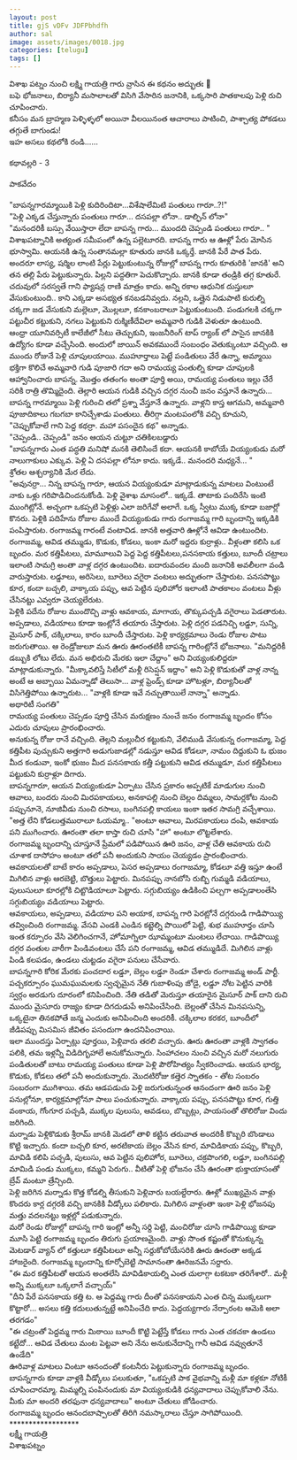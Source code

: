 ```yaml
---
layout: post
title: gjS vDFv JDFPbhdfh
author: sal
image: assets/images/0018.jpg
categories: [telugu]
tags: []
---
```

విశాఖ పట్నం నుంచి లక్ష్మి గాయత్రి గారు వ్రాసిన ఈ కథనం అద్భుతః 🙏  <br>
 బఫె భోజనాలు, బిర్యానీ మసాలాలతో విసిగి వేసారిన జనానికి, ఒక్కసారి పాతకాలపు పెళ్లి రుచి చూపించారు.  <br>
 కనీసం మన బ్రాహ్మణ పెళ్ళిళ్ళలో అయినా వీలయినంత ఆచారాలు పాటించి, పాశ్చాత్య పోకడలు తగ్గుతే బాగుండు!  <br>
 ఇహ అసలు కథలోకి రండి......  <br>
   <br>
 కథావల్లరి - 3  <br>
   <br>
 పాకవేదం  <br>
   <br>
 "బాపన్నగారమ్మాయికి పెళ్లి కుదిరిందిటా...విశేషాలేమిటి పంతులు గారూ..?!"  <br>
 "పెళ్లి ఎక్కడ చేస్తున్నారు పంతులు గారూ... దసపల్లా లోనా.. డాల్ఫిన్ లోనా"  <br>
 "మనందరికీ బస్సు వేయిస్తారా లేదా బాపన్న గారు... ముందది చెప్పండి పంతులు గారూ.. "  <br>
 విశాఖపట్నానికి అత్యంత సమీపంలో ఉన్న పల్లెటూరది. బాపన్న గారు ఆ ఊళ్లో పేరు మోసిన భూస్వామి. ఆయనకి ఉన్న సంతానమల్లా కూతురు జానకి ఒక్కర్తే. జానకి పేరే పాత పేరు. అందరూ లాస్య, షర్మిల లాంటి పేర్లు పెట్టుకుంటున్న రోజుల్లో బాపన్న గారు కూతురికి 'జానకి' అని తన తల్లి పేరు పెట్టుకున్నారు. పిల్లని పద్ధతిగా పెచుకొచ్చారు. జానకి కూడా తండ్రికి తగ్గ కూతురే. చదువులో సరస్వతే గాని ఫ్యాషన్ల రాణి మాత్రం కాదు. అన్ని రకాల ఆధునిక దుస్తులూ వేసుకుంటుంది.. కాని ఎక్కడా అసభ్యత కనబడనివ్వదు. నల్లని, ఒత్తైన నిడుపాటి కురుల్ని చక్కగా జడ వేసుకుని మల్లెలూ, మొల్లలూ, కనకాంబరాలూ పెట్టుకుంటుంది. పండుగలకి చక్కగా పట్టుచీర కట్టుకుని, నగలు పెట్టుకుని రుక్మిణీదేవిలా అమ్మవారి గుడికి వెళుతూ ఉంటుంది.  <br>
 ఆంధ్రా యూనివర్సిటీ కాలేజీలో సీటు తెచ్చుకుని, ఇంజనీరింగ్ టాప్ ర్యాంక్ లో పాసైన జానకికి ఉద్యోగం కూడా వచ్చేసింది. అందులో జాయిన్ అవకముందే సంబంధం వెతుక్కుంటూ వచ్చింది. ఆ ముందు రోజునే పెళ్లి చూపులయాయి. ముహూర్తాలు పెట్టే పండితులు వేరే ఉన్నా, అమ్మాయి భక్తిగా కొలిచే అమ్మవారి గుడి పూజారి గదా అని రామయ్య పంతుల్ని కూడా చూపులకి ఆహ్వానించారు బాపన్న. మొత్తం తతంగం అంతా పూర్తి అయి, రామయ్య పంతులు ఇల్లు చేరే సరికి రాత్రి తొమ్మిదైంది. తెల్లారి ఆయన గుడికి వచ్చిన దగ్గర నుంచీ జనం వస్తూనే ఉన్నారు... బాపన్న గారమ్మాయి పెళ్లి గురించి తలో ప్రశ్నా వేస్తూనే ఉన్నారు. వాళ్లని కాస్త ఆగమని, అమ్మవారి పూజాదికాలు గబగబా కానిచ్చేశాడు పంతులు. తీరిగ్గా మంటపంలోకి వచ్చి కూచుని, "చెప్పుకోవాలే గాని పెద్ద కథర్రా. మహా పసందైన కథ" అన్నాడు.  <br>
 "చెప్పండి.. చెప్పండి" జనం ఆయన చుట్టూ చతికిలబడ్డారు  <br>
 "బాపన్నగారు ఎంత పద్ధతి మనిషో మనకి తెలిసిందే కదా. ఆయనకి కాబోయే వియ్యంకుడు మరో నాలుగాకులు ఎక్కువ. పెళ్లి ఏ దసపల్లా లోనూ కాదు. ఇక్కడే.. మనందరి మధ్యనే... "  <br>
 శ్రోతల ఆశ్చర్యానికి మేర లేదు.  <br>
 "అవునర్రా... నిన్న బాపన్న గారూ, ఆయన వియ్యంకుడూ మాట్లాడుకున్న మాటలు వింటుంటే నాకు ఒళ్లు గరిపొడిచిందనుకోండి. పెళ్లి వైశాఖ మాసంలో.. ఇక్కడే. తాటాకు పందిరేసి ఇంటి ముంగిట్లోనే. అచ్చంగా ఒకప్పటి పెళ్లిళ్లు ఎలా జరిగేవో అలాగే. ఒక్క స్వీటు ముక్క కూడా బజార్లో కొనరు. పెళ్లికి పదిహేను రోజుల ముందే వియ్యంకుడు గారు రంగాజమ్మ గారి బృందాన్ని ఇక్కడికి పంపిస్తారుట. రంగాజమ్మ గారంటే వంటావిడ. జానకి అత్తవారి ఊళ్లోనే ఆవిడా ఉంటుందిట. రంగాజమ్మ, ఆవిడ తమ్ముడు, కొడుకు, కోడలు, ఇంకా మరో ఇద్దరు కుర్రాళ్లు.. వీళ్లంతా కలిసి ఒక బృందం. మర కత్తిపీటలు, మామూలువి పెద్ద పెద్ద కత్తిపీటలు,పనసకాయ కత్తులు, బూందీ చట్రాలు ఇలాంటి సామగ్రి అంతా వాళ్ల దగ్గర ఉంటుందిట. ఐదారువందల మంది జనానికి అవలీలగా వండి వారుస్తారుట. లడ్డూలు, అరిసెలు, బూరెలు వగైరా వంటలు అద్భుతంగా చేస్తారుట. పనసపొట్టు కూర, కందా బచ్చలి, వాక్కాయ పప్పు, ఆవ పెట్టిన పులిహోర ఇలాంటి పాతకాలం వంటలు వీళ్లు చేసినట్టు ఎవ్వరూ చెయ్యలేరుట.  <br>
 పెళ్లికి పదేను రోజుల ముందొచ్చి వాళ్లు ఆవకాయ, మాగాయ, తొక్కుపచ్చడి వగైరాలు పెడతారుట. అప్పడాలు, వడియాలు కూడా ఇంట్లోనే తయారు చేస్తారుట. పెళ్లి దగ్గర పడనిచ్చి లడ్డూ, సున్ని, మైసూర్ పాక్, చక్కిలాలు, కారం బూందీ చేస్తారుట. పెళ్లి కార్యక్రమాలు రెండు రోజుల పాటు జరుగుతాయి. ఆ రెండ్రోజులూ మన ఊరు ఊరంతటికీ బాపన్న గారింట్లోనే భోజనాలు. "మనిద్దరికీ డబ్బుకి లోటు లేదు. మన అభిరుచి మేరకు ఇలా చేద్దాం" అని వియ్యంకులిద్దరూ మాట్లాడుకున్నారు. "మీక్కావలిస్తే సిటీలో మళ్లీ రిసెప్షన్ ఇద్దాం" అని పెళ్లి కొడుకుతో వాళ్ల నాన్న అంటే ఆ అబ్బాయి ఏమన్నాడో తెలుసా... వాళ్ల ఫ్రెండ్స్ కూడా హొటళ్లూ, బిర్యానీలతో విసిగెత్తిపోయి ఉన్నారుట... "వాళ్లకి కూడా ఇవే నచ్చుతాయిలే నాన్నా" అన్నాడు.  <br>
 అథారిటీ సంగతి"  <br>
 రామయ్య పంతులు చెప్పడం పూర్తి చేసిన మరుక్షణం నుంచే జనం రంగాజమ్మ బృందం కోసం ఎదురు చూపులు ప్రారంభించారు.  <br>
 అనుకున్న రోజు రానే వచ్చింది. తెల్లని మల్లుచీర కట్టుకుని, వేలిముడి వేసుకున్న రంగాజమ్మా, పెద్ద కత్తిపీట పుచ్చుకుని అత్తగారి అడుగుజాడల్లో నడుస్తూ ఆవిడ కోడలూ, నామం దిద్దుకుని ఓ భుజం మీద కండువా, ఇంకో భుజం మీద పనసకాయ కత్తీ పట్టుకుని ఆవిడ తమ్ముడూ, మర కత్తిపీటలు పట్టుకుని కుర్రాళ్లూ దిగారు.  <br>
 బాపన్నగారూ, ఆయన వియ్యంకుడూ ఏర్పాటు చేసిన ప్రకారం అప్పటికే మాడుగుల నుంచి ఆవాలు, బందరు నుంచి మిరపకాయలు, అనకాపల్లి నుంచి బెల్లం దిమ్మలు, సామర్లకోట నుంచి పప్పునూనె, నూజివీడు నుంచి రసాలు, బంగినపల్లి కాయలు ఇంకా ఇతర సామగ్రి వచ్చేశాయి.  <br>
 "అత్త లేని కోడలుత్తమురాలూ ఓయమ్మా.. "అంటూ ఆవాలు, మిరపకాయలు దంపి, ఆవకాయ పని ముగించారు. ఊరంతా తలా కాస్తా రుచి చూసి "హా" అంటూ లొట్టలేశారు.  <br>
 రంగాజమ్మ బృందాన్ని చూస్తూనే ప్రేమలో పడిపోయిన ఊరి జనం, వాళ్ల చేతి ఆవకాయ రుచి చూశాక దాసోహం అంటూ తలో పనీ అందుకుని సాయం చెయ్యడం ప్రారంభించారు.  <br>
 ఆవకాయలతో బాటే కారం అప్పడాలు, పెసర అప్పడాలు రంగాజమ్మా, కోడలూ వత్తి ఇస్తూ ఉంటే మిగిలిన వాళ్లు ఆరబెట్టి, బొత్తులు పెట్టారు. మినపప్పు నానబోసి రుబ్బి గుమ్మడి వడియాలు, పులుసులూ కూరల్లోకి చిట్టొడియాలూ పెట్టారు. సగ్గుబియ్యం ఉడికించి పల్చగా అప్పడాలంతేసి సగ్గుబియ్యం వడియాలు పెట్టారు.  <br>
 ఆవకాయలు, అప్పడాలు, వడియాల పని అయాక, బాపన్న గారి పెరట్లోనే దగ్గరుండి గాడిపొయ్యి తవ్వించింది రంగాజమ్మ. వేసవి ఎండకి ఎండిన కట్టెల్ని పొయిలో పెట్టి, శుభ ముహూర్తం చూసి ఇంత కర్పూరం వేసి వెలిగించగానే, హోమాగ్నిలా ఝామ్మంటూ మంటలు లేచాయి. గాడిపొయ్యి దగ్గర వంతుల వారీగా పిండివంటలు చేసే పని రంగాజమ్మ, ఆవిడ తమ్ముడిదే. మిగిలిన వాళ్లు పిండి కలపడం, ఉండలు చుట్టడం వగైరా పనులు చేసేవారు.  <br>
 బాపన్నగారి కోరిక మేరకు పంచదార లడ్డూ, బెల్లం లడ్డూ రెండూ చేశారు రంగాజమ్మ అండ్ పార్టీ. పచ్చకర్పూరం ఘుమఘుమలకు స్వచ్ఛమైన నేతి గుబాళింపు జోడై, లడ్డూ నోట పెట్టిన వారికి స్వర్గం అరడుగు దూరంలో కనిపించింది. నేతి తడితో మెరుస్తూ తయారైన మైసూర్ పాక్ దాని రుచి ముందు మైసూరు రాజ్యం కూడా దిగదుడుపే అనిపించేసింది. బెల్లంతో చేసిన మినపసున్ని, ఒక్కటైనా తినకపోతే జన్మ ఎందుకు అనిపించింది అందరికీ. చక్కిలాల కరకర, బూందీలో జీడిపప్పు మిసమిస జీవితం పసందుగా ఉందనిపించాయి.  <br>
 ఇలా ముందస్తు ఏర్పాట్లు పూర్తయి, పెళ్లివారు తరలి వచ్చారు. ఊరు ఊరంతా వాళ్లకి స్వాగతం పలికి, తమ ఇళ్లన్నీ విడిదిగృహాలే అనుకోమన్నారు. సింహాచలం నుంచి వచ్చిన మరో నలుగురు పండితులతో బాటు రామయ్య పంతులు కూడా పెళ్లి పౌరోహిత్యం స్వీకరించాడు. ఆయన భార్య, కొడుకు, కోడలు తలో పనీ అందుకున్నారు. మొదటిరోజు కత్తెర స్నాతకం - తోట సంబరం సంబరంగా ముగిశాయి. తమ ఆడపడుచు పెళ్లి జరుగుతున్నంత ఆనందంగా ఊరి జనం పెళ్లి పనుల్లోనూ, కార్యక్రమాల్లోనూ పాలు పంచుకున్నారు. వాక్కాయ పప్పు, పనసపొట్టు కూర, గుత్తి వంకాయ, గోంగూర పచ్చడి, ముక్కల పులుసు, ఆవడలు, బొబ్బట్లు, పాయసంతో తొలిరోజు విందు జరిగింది.  <br>
 మర్నాడు పెళ్లికొడుకు శ్రీరామ్ జానకి మెడలో తాళి కట్టిన తరువాత అందరికీ కొబ్బరి బొండాలు కొట్టి ఇచ్చారు. కందా బచ్చలి కూర, అరటికాయ బెల్లం వేసిన కూర, మావిడికాయ పప్పు, కొబ్బరి, మావిడి కలిపి పచ్చడి, పులుసు, ఆవ పెట్టిన పులిహోర, బూరెలు, చక్రపొంగలి, లడ్డూ, బంగినపల్లి మామిడి పండు ముక్కలు, కమ్మని పెరుగు.. వీటితో పెళ్లి భోజనం చేసి ఊరంతా భుక్తాయాసంతో బ్రేవ్ మంటూ త్రేన్చింది.  <br>
 పెళ్లి జరిగిన మర్నాడు కొత్త కోడల్ని తీసుకుని పెళ్లివారు బయల్దేరారు. ఊళ్లో ముఖ్యమైన వాళ్లు కొందరు కార్ల దగ్గరకి వచ్చి జానకికి వీడ్కోలు పలికారు. మిగిలిన వాళ్లంతా ఇంకా పెళ్లి భోజనపు మత్తు వదలనట్టు ఇళ్లల్లో పడుకున్నారు.  <br>
 మరో రెండు రోజుల్లో బాపన్న గారి ఇంట్లో అన్నీ సర్ది పెట్టి, మంచిరోజు చూసి గాడిపొయ్యి కూడా మూసి పెట్టి రంగాజమ్మ బృందం తిరుగు ప్రయాణమైంది. వాళ్లు సొంత కష్టంతో కొనుక్కున్న మెటడార్ వ్యాన్ లో కత్తులూ కత్తిపీటలూ అన్నీ సర్దుకోబోయేసరికి ఊరు ఊరంతా అక్కడ హాజరైంది. రంగాజమ్మ బృందాన్ని కూర్చోబెట్టి సామానంతా ఊరిజనమే సర్దారు.  <br>
 "ఈ మర కత్తిపీటతో ఆయన అంతలేసి మావిడికాయల్ని ఎంత చులాగ్గా టకటకా తరిగేశారో.. మళ్లీ అన్ని ముక్కలూ ఒక్కలాగే వచ్చాయ్"  <br>
 "దీని పేరే పనసకాయ కత్తి ట. ఆ పెద్దమ్మ గారు దీంతో పనసకాయని ఎంత చిన్న ముక్కలుగా కొట్టారో... అసలు కత్తి కదులుతున్నట్టే అనిపించేది కాదు. పెద్దయ్యగారు నేర్పారంట ఆమెకి అలా తరగడం"  <br>
 "ఈ చట్రంతో పెద్దమ్మ గారు మిఠాయి బూందీ కొట్టి పెట్టేస్తే కోడలు గారు ఎంత చకచకా ఉండలు కట్టేదో... ఆవిడ చేతులు మంట పెట్టవా అని నేను అనుకునేదాన్ని గానీ ఆవిడ నవ్వుతూనే ఉండేది"  <br>
 ఊరివాళ్ల మాటలు వింటూ ఆనందంతో కంటనీరు పెట్టుకున్నారు రంగాజమ్మ బృందం.  <br>
 బాపన్నగారు కూడా వాళ్లకి వీడ్కోలు పలుకుతూ, "ఒకప్పటి పాక వైభవాన్ని మళ్లీ మా కళ్లకూ నోటికీ చూపించారమ్మా. మిమ్మల్ని పంపినందుకు మా వియ్యంకుడికి ధన్యవాదాలు చెప్పుకోవాలి నేను. మీకు మా అందరి తరఫునా ధన్యవాదాలు" అంటూ చేతులు జోడించారు.  <br>
 రంగాజమ్మ బృందం ఆనందబాష్పాలతో తిరిగి నమస్కారాలు చేస్తూ సాగిపోయింది.  <br>
 ******************  <br>
 లక్ష్మీ గాయత్రి  <br>
 విశాఖపట్నం
